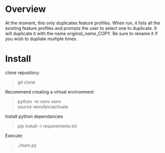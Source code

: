 # Overview
At the moment, this only duplicates feature profiles.  When run, it lists all the existing feature profiles and prompts the user to select one to duplicate.  It will duplicate it with the name *original_name*_COPY.  Be sure to rename it if you wish to dupliate multiple times.
# Install
clone repository:
> git clone

Recommend creating a virtual environment:
> python -m venv venv \
> source venv/bin/activate

Install python dependancies
> pip install -r requirements.txt

Execute:
> ./main.py

